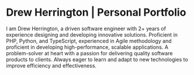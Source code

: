 # Drew Herrington | Personal Portfolio

I am Drew Herrington, a driven software engineer with 2+ years of experience designing and developing innovative solutions. Proficient in PHP, Python, and TypeScript, experienced in Agile methodology and proficient in developing high-performance, scalable applications. A problem-solver at heart with a passion for delivering quality software products to clients. Always eager to learn and adapt to new technologies to improve efficiency and effectiveness.
